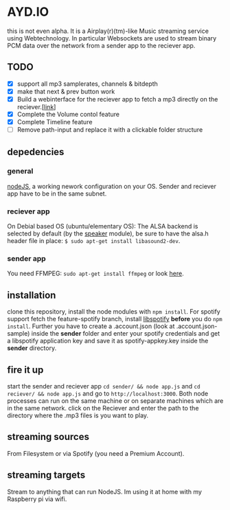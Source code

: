 # AYD.IO
this is not even alpha.
It is a Airplay(r)(tm)-like Music streaming service using Webtechnology. In particular Websockets are used to stream binary PCM data over the network from a sender app to the reciever app.

## TODO
- [x] support all mp3 samplerates, channels & bitdepth
- [x] make that next & prev button work
- [x] Build a webinterface for the reciever app to fetch a mp3 directly on the reciever.[[link](https://github.com/moolen/AYD.IO/issues/1)]
- [x] Complete the Volume contol feature
- [x] Complete Timeline feature
- [ ] Remove path-input and replace it with a clickable folder structure

## depedencies
### general
[nodeJS](http://nodejs.org/download/), a working nework configuration on your OS. Sender and reciever app have to be in the same subnet.

### reciever app
On Debial based OS (ubuntu/elementary OS): The ALSA backend is selected by default (by the [speaker](https://npmjs.org/package/speaker) module), be sure to have the alsa.h header file in place: `$ sudo apt-get install libasound2-dev`.

### sender app
You need FFMPEG: `sudo apt-get install ffmpeg` or look [here](http://www.ffmpeg.org/download.html).

## installation
clone this repository, install the node modules with `npm install`. 
For spotify support fetch the feature-spotify branch, install [libspotify](https://developer.spotify.com/technologies/libspotify/) **before** you do `npm install`. Further you have to create a .account.json (look at .account.json-sample) inside the **sender** folder  and enter your spotify credentials and get a libspotify application key and save it as spotify-appkey.key inside the **sender** directory.

## fire it up
start the sender and reciever app `cd sender/ && node app.js` and `cd reciever/ && node app.js` and go to `http://localhost:3000`.
Both node processes can run on the same machine or on separate machines which are in the same network. 
click on the Reciever and enter the path to the directory where the .mp3 files is you want to play.

## streaming sources
From Filesystem or via Spotify (you need a Premium Account).

## streaming targets
Stream to anything that can run NodeJS.
Im using it at home with my Raspberry pi via wifi.
